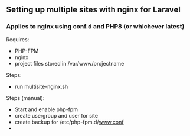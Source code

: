 ## Setting up multiple sites with nginx for Laravel

### Applies to nginx using conf.d and PHP8 (or whichever latest)

Requires:

- PHP-FPM
- nginx
- project files stored in /var/www/projectname

Steps:

- run multisite-nginx.sh

Steps (manual):

- Start and enable php-fpm
- create usergroup and user for site
- create backup for /etc/php-fpm.d/www.conf
- 